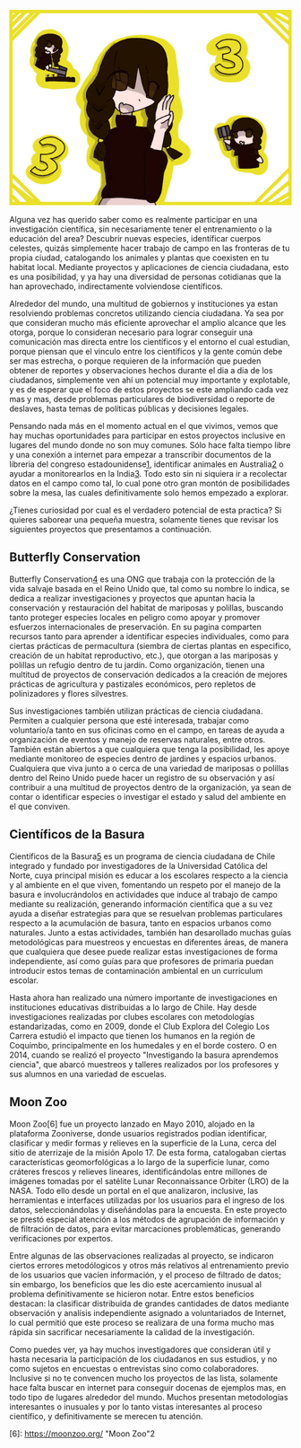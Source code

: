 <!--
.. title: Tres proyectos de ciencia ciudadana que te sorprenderán
.. slug: tres-proyectos-de-ciencia-ciudadana-que-te-sorprenderan
.. date: 2019-04-08
.. author: Rainer Palm
.. tags: citizen science
.. category: citizen science
.. link: 
.. description: 
.. type: text
-->

<!-- # Tres proyectos de ciencia ciudadana que te sorprenderán -->
<!-- **Por Rainer Palm** -->

![header](../../../images/blog/tres-proyectos-de-ciencia-ciudadana-que-te-sorprenderan/header.png)

Alguna vez has querido saber como es realmente participar en una investigación científica, sin necesariamente tener el entrenamiento o la educación del area? Descubrir nuevas especies, identíficar cuerpos celestes, quizás simplemente hacer trabajo de campo en las fronteras de tu propia ciudad, catalogando los animales y plantas que coexisten en tu habitat local. Mediante proyectos y aplicaciones de ciencia ciudadana, esto es una posibilidad, y ya hay una diversidad de personas cotidianas que la han aprovechado, indirectamente volviendose científicos.

<!-- TEASER_END -->

Alrededor del mundo, una multitud de gobiernos y instituciones ya estan resolviendo problemas concretos utilizando ciencia ciudadana. Ya sea por que consideran mucho más eficiente aprovechar el amplio alcance que les otorga, porque lo consideran necesario para lograr conseguir una comunicación mas directa entre los científicos y el entorno el cual estudian, porque piensan que el vinculo entre los científicos y la gente común debe ser mas estrecha, o porque requieren de la información que pueden obtener de reportes y observaciones hechos durante el dia a dia de los ciudadanos, simplemente ven ahí un potencial muy importante y explotable, y es de esperar que el foco de estos proyectos se este ampliando cada vez mas y mas, desde problemas particulares de biodiversidad o reporte de deslaves, hasta temas de políticas públicas y decisiones legales.

Pensando nada más en el momento actual en el que vivimos, vemos que hay muchas oportunidades para participar en estos proyectos inclusive en lugares del mundo donde no son muy comunes. Sólo hace falta tiempo libre y una conexión a internet para empezar a transcribir documentos de la libreria del congreso estadounidense[1], identificar animales en Australia[2] o ayudar a monitorearlos en la India[3]. Todo esto sin ni siquiera ir a recolectar datos en el campo como tal, lo cual pone otro gran montón de posibilidades sobre la mesa, las cuales definitivamente solo hemos empezado a explorar.

¿Tienes curiosidad por cual es el verdadero potencial de esta practica? Si quieres saborear una pequeña muestra, solamente tienes que revisar los siguientes proyectos que presentamos a continuación.

## Butterfly Conservation

Butterfly Conservation[4] es una ONG que trabaja con la protección de la vida salvaje basada en el Reino Unido que, tal como su nombre lo indica, se dedica a realizar investigaciones y proyectos que apuntan hacia la conservación y restauración del habitat de mariposas y polillas, buscando tanto proteger especies locales en peligro como apoyar y promover esfuerzos internacionales de preservación. En su pagina comparten recursos tanto para aprender a identificar especies individuales, como para ciertas prácticas de permacultura (siembra de ciertas plantas en especifico, creación de un habitat reproductivo, etc.), que otorgan a las mariposas y polillas un refugio dentro de tu jardín. Como organización, tienen una multitud de proyectos de conservación dedicados a la creación de mejores prácticas de agricultura y pastizales económicos, pero repletos de polinizadores y flores silvestres.

Sus investigaciones también utilizan prácticas de ciencia ciudadana. Permiten a cualquier persona que esté interesada, trabajar como voluntario/a tanto en sus oficinas como en el campo, en tareas de ayuda a organización de eventos y manejo de reservas naturales, entre otros. También están abiertos a que cualquiera que tenga la posibilidad, les apoye mediante monitoreo de especies dentro de jardines y espacios urbanos. Cualquiera que viva junto a o cerca de una variedad de mariposas o polillas dentro del Reino Unido puede hacer un registro de su observación y así contribuir a una multitud de proyectos dentro de la organización, ya sean de contar o identificar especies o investigar el estado y salud del ambiente en el que conviven.

## Científicos de la Basura

Científicos de la Basura[5] es un programa de ciencia ciudadana de Chile integrado y fundado por investigadores de la Universidad Católica del Norte, cuya principal misión es educar a los escolares respecto a la ciencia y al ambiente en el que viven, fomentando un respeto por el manejo de la basura e involucrándolos en actividades que induce al trabajo de campo mediante su realización, generando información científica que a su vez ayuda a diseñar estrategias para que se resuelvan problemas particulares respecto a la acumulación de basura, tanto en espacios urbanos como naturales. Junto a estas actividades, también han desarollado muchas guías metodológicas para muestreos y encuestas en diferentes áreas, de manera que cualquiera que desee puede realizar estas investigaciones de forma independiente, así como guías para que profesores de primaria puedan introducir estos temas de contaminación ambiental en un curriculum escolar.

Hasta ahora han realizado una número importante de investigaciones en instituciones educativas distribuidas a lo largo de Chile. Hay desde investigaciones realizadas por clubes escolares con metodologías estandarizadas, como en 2009, donde el Club Explora del Colegio Los Carrera estudió el impacto que tienen los humanos en la región de Coquimbo, principalmente en los humedales y en el borde costero. O en 2014, cuando se realizó el proyecto "Investigando la basura aprendemos ciencia", que abarcó muestreos y talleres realizados por los profesores y sus alumnos en una variedad de escuelas.

## Moon Zoo

Moon Zoo\[6\] fue un proyecto lanzado en Mayo 2010, alojado en la plataforma Zooniverse, donde usuarios registrados podían identificar, clasificar y medir formas y relieves en la superficie de la Luna, cerca del sitio de aterrizaje de la misión Apolo 17. De esta forma, catalogaban ciertas características geomorfológicas a lo largo de la superficie lunar, como cráteres frescos y relieves lineares, identificándolas entre millones de imágenes tomadas por el satélite Lunar Reconnaissance Orbiter (LRO) de la NASA. Todo ello desde un portal en el que analizaron, inclusive, las herramientas e interfaces utilizadas por los usuarios para el ingreso de los datos, seleccionándolas y diseñándolas para la encuesta. En este proyecto se prestó especial atención a los métodos de agrupación de información y de filtración de datos, para evitar marcaciones problemáticas, generando verificaciones por expertos.

Entre algunas de las observaciones realizadas al proyecto, se indicaron ciertos errores metodólogicos y otros más relativos al entrenamiento previo de los usuarios que vacíen información, y el proceso de filtrado de datos; sin embargo, los beneficios que les dio este acercamiento inusual al problema definitivamente se hicieron notar. Entre estos beneficios destacan: la clasificar distribuida de grandes cantidades de datos mediante observación y analísis independiente asignado a voluntariados de Internet, lo cual permitió que este proceso se realizara de una forma mucho mas rápida sin sacrificar necesariamente la calidad de la investigación.

Como puedes ver, ya hay muchos investigadores que consideran útil y hasta necesaria la participación de los ciudadanos en sus estudios, y no como sujetos en encuestas o entrevistas sino como colaboradores. Inclusive si no te convencen mucho los proyectos de las lista, solamente hace falta buscar en internet para conseguir docenas de ejemplos mas, en todo tipo de lugares alrededor del mundo. Muchos presentan metodologías interesantes o inusuales y por lo tanto vistas interesantes al proceso científico, y definitivamente se merecen tu atención.

\[6\]: https://moonzoo.org/ "Moon Zoo"2

[1]: https://crowd.loc.gov/ "By The People"
[2]: https://volunteer.ala.org.au/wildlife-spotter "DigiVol - Wildlife Spotter"
[3]: https://www.bioatlasindia.org/bai-websites "Biodiversity Atlas - India"
[4]: https://butterfly-conservation.org/ "Butterfly Conservation"
[5]: http://www.cientificosdelabasura.cl "Científicos de la Basura"
